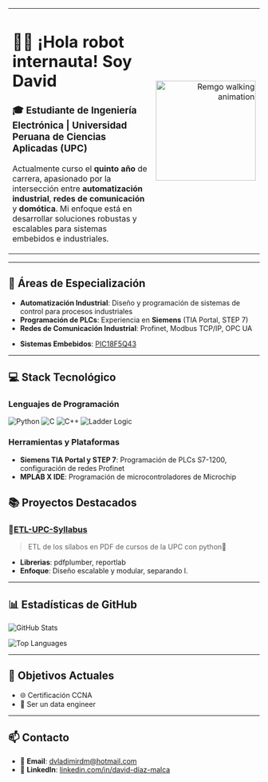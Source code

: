 <table>
<tr>
<td width="70%">

# 👋🤖 ¡Hola robot internauta! Soy David

### 🎓 Estudiante de Ingeniería Electrónica | Universidad Peruana de Ciencias Aplicadas (UPC)

Actualmente curso el **quinto año** de carrera, apasionado por la intersección entre **automatización industrial**, **redes de comunicación** y **domótica**. Mi enfoque está en desarrollar soluciones robustas y escalables para sistemas embebidos e industriales.

</td>
<td width="30%" align="right">

<img src="remgo_walking.gif" width="200" alt="Remgo walking animation"/>

</td>
</tr>
</table>

---

## 🔧 Áreas de Especialización

- **Automatización Industrial**: Diseño y programación de sistemas de control para procesos industriales
- **Programación de PLCs**: Experiencia en **Siemens** (TIA Portal, STEP 7)
- **Redes de Comunicación Industrial**: Profinet, Modbus TCP/IP, OPC UA
<!--- **Domótica y IoT**: Integración de dispositivos inteligentes y protocolos de comunicación (MQTT, KNX)-->
- **Sistemas Embebidos**: [PIC18F5Q43](https://www.microchip.com/en-us/product/pic18f57q43)

---

## 💻 Stack Tecnológico

### Lenguajes de Programación
![Python](https://img.shields.io/badge/-Python-3776AB?style=flat-square&logo=python&logoColor=white)
![C](https://img.shields.io/badge/-C-A8B9CC?style=flat-square&logo=c&logoColor=white)
![C++](https://img.shields.io/badge/-C++-00599C?style=flat-square&logo=cplusplus&logoColor=white)
![Ladder Logic](https://img.shields.io/badge/-Ladder_Logic-009999?style=flat-square)

### Herramientas y Plataformas
- **Siemens TIA Portal y STEP 7**: Programación de PLCs S7-1200, configuración de redes Profinet
- **MPLAB X IDE**: Programación de microcontroladores de Microchip

## 📚 Proyectos Destacados
<!--

### 🏠 [Sistema Domótico Modular](https://github.com/remgo696/domotica-modular)
> Plataforma de automatización residencial basada en microcontroladores
- **Tecnologías**: ESP32, MQTT, Node-RED, Home Assistant
- **Características**: Control de iluminación, climatización, seguridad
- **Enfoque**: Diseño escalable, interoperabilidad entre protocolos
-->

### 📄[ETL-UPC-Syllabus](https://github.com/remgo696/ETL-UPC-Syllabus)
> ETL de los sílabos en PDF de cursos de la UPC con python🐍
- **Librerias**: pdfplumber, reportlab
- **Enfoque**: Diseño escalable y modular, separando l. 


---

## 📊 Estadísticas de GitHub

![GitHub Stats](https://github-readme-stats.vercel.app/api?username=remgo696&show_icons=true&theme=tokyonight&hide_border=true)

![Top Languages](https://github-readme-stats.vercel.app/api/top-langs/?username=remgo696&layout=compact&theme=tokyonight&hide_border=true)

---

## 🎯 Objetivos Actuales

<!--- 📖 Profundizar en **arquitecturas de sistemas distribuidos** aplicadas a automatización
- 🔧 Certificación en **Siemens TIA Portal** (TIA-PORTAL-PRO-1)-->
- 🌐 Certificación CCNA
- 💾 Ser un data engineer

---

## 📫 Contacto

- 📧 **Email**: [dvladimirdm@hotmail.com](mailto:dvladimirdm@hotmail.com)
- 💼 **LinkedIn**: [linkedin.com/in/david-díaz-malca](https://www.linkedin.com/in/david-d%C3%ADaz-malca/)

